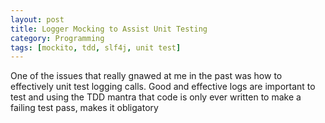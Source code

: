```yaml
---
layout: post
title: Logger Mocking to Assist Unit Testing
category: Programming
tags: [mockito, tdd, slf4j, unit test]
---
```


One of the issues that really gnawed at me in the past was how to effectively unit test logging calls.  Good and effective logs are important to test and using
the TDD mantra that code is only ever written to make a failing test pass, makes it obligatory